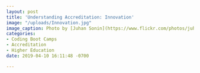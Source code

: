 ```yaml
---
layout: post
title: 'Understanding Accreditation: Innovation'
image: "/uploads/Innovation.jpg"
image_caption: Photo by [Juhan Sonin](https://www.flickr.com/photos/juhansonin/)
categories:
- Coding Boot Camps
- Accreditation
- Higher Education
date: 2019-04-10 16:11:48 -0700

---
```

